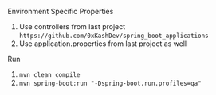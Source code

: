 Environment Specific Properties

1. Use controllers from last project `https://github.com/0xKashDev/spring_boot_applications`
2. Use application.properties from last project as well

Run

1. `mvn clean compile`
2. `mvn spring-boot:run "-Dspring-boot.run.profiles=qa"`